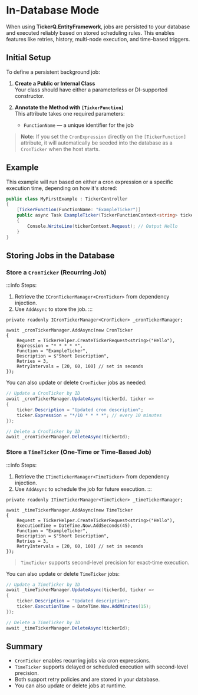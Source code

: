 # In-Database Mode

When using **TickerQ.EntityFramework**, jobs are persisted to your database and executed reliably based on stored scheduling rules. This enables features like retries, history, multi-node execution, and time-based triggers.

## Initial Setup

To define a persistent background job:

1. **Create a Public or Internal Class**  
   Your class should have either a parameterless or DI-supported constructor.

2. **Annotate the Method with `[TickerFunction]`**  
   This attribute takes one required parameters:
   - `FunctionName` — a unique identifier for the job

> **Note:** If you set the `CronExpression` directly on the `[TickerFunction]` attribute, it will automatically be seeded into the database as a `CronTicker` when the host starts.


## Example
This example will run based on either a cron expression or a specific execution time, depending on how it's stored:

```csharp
public class MyFirstExample : TickerController
{
    [TickerFunction(FunctionName: "ExampleTicker")]
    public async Task ExampleTicker(TickerFunctionContext<string> tickerContext, CancellationToken cancellationToken)
    {
        Console.WriteLine(tickerContext.Request); // Output Hello
    }
}
```


## Storing Jobs in the Database

### Store a `CronTicker` (Recurring Job)

:::info Steps:
1. Retrieve the `ICronTickerManager<CronTicker>` from dependency injection.
2. Use `AddAsync` to store the job.
:::

```csharp:line-numbers
private readonly ICronTickerManager<CronTicker> _cronTickerManager;

await _cronTickerManager.AddAsync(new CronTicker
{
    Request = TickerHelper.CreateTickerRequest<string>("Hello"),
    Expression = "* * * * *",
    Function = "ExampleTicker",
    Description = $"Short Description",
    Retries = 3,
    RetryIntervals = [20, 60, 100] // set in seconds
});
```

You can also update or delete `CronTicker` jobs as needed:

```csharp
// Update a CronTicker by ID
await _cronTickerManager.UpdateAsync(tickerId, ticker =>
{
    ticker.Description = "Updated cron description";
    ticker.Expression = "*/10 * * * *"; // every 10 minutes
});

// Delete a CronTicker by ID
await _cronTickerManager.DeleteAsync(tickerId);
```

### Store a `TimeTicker` (One-Time or Time-Based Job)

:::info Steps:
1. Retrieve the `ITimeTickerManager<TimeTicker>` from dependency injection.
2. Use `AddAsync` to schedule the job for future execution.
:::

```csharp:line-numbers
private readonly ITimeTickerManager<TimeTicker> _timeTickerManager;

await _timeTickerManager.AddAsync(new TimeTicker
{
    Request = TickerHelper.CreateTickerRequest<string>("Hello"),
    ExecutionTime = DateTime.Now.AddSeconds(45),
    Function = "ExampleTicker",
    Description = $"Short Description",
    Retries = 3,
    RetryIntervals = [20, 60, 100] // set in seconds
});
```

> `TimeTicker` supports second-level precision for exact-time execution.

You can also update or delete `TimeTicker` jobs:

```csharp
// Update a TimeTicker by ID
await _timeTickerManager.UpdateAsync(tickerId, ticker =>
{
    ticker.Description = "Updated description";
    ticker.ExecutionTime = DateTime.Now.AddMinutes(15);
});

// Delete a TimeTicker by ID
await _timeTickerManager.DeleteAsync(tickerId);
```

## Summary

- `CronTicker` enables recurring jobs via cron expressions.
- `TimeTicker` supports delayed or scheduled execution with second-level precision.
- Both support retry policies and are stored in your database.
- You can also update or delete jobs at runtime.
